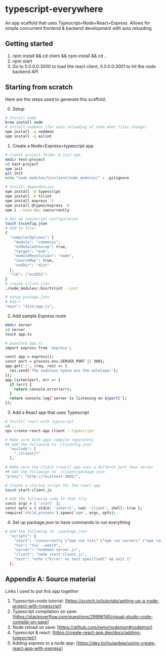 # typescript-everywhere
An app scaffold that uses Typescript+Node+React+Express. Allows for simple concurrent frontend & backend development with auto reloading

## Getting started
1. npm install && cd client && npm install && cd ..
2. npm start
3. Go to 0.0.0.0:3000 to load the react client, 0.0.0.0:3001 to hit the node backend API

## Starting from scratch
Here are the steps used to generate this scaffold:

0. Setup
```bash
# Install node
brew install node 
# Install nodemon (for auto reloading of node when files change)
npm install -g nodemon
npm install -g eslint
```

1. Create a Node+Express+typescript app
```bash
# Create project folder & init npm
mkdir test-project
cd test-project
npm init
git init
echo "node_modules/\\nclient/node_modules/" > .gitignore

# Install dependencies
npm install -D typescript
npm install -D tslint
npm install express -S
npm install @types/express -D
npm i --save-dev concurrently

# Set up typsecript configuration
touch tsconfig.json
# Add to file:
{
  "compilerOptions": {
    "module": "commonjs",
    "esModuleInterop": true,
    "target": "es6",
    "moduleResolution": "node",
    "sourceMap": true,
    "outDir": "dist"
  },
  "lib": ["es2015"]
}
# create tslint.json
./node_modules/.bin/tslint --init

# setup package.json
# Add->
"main": "dist/app.js",
```

2. Add sample Express route
```bash
mkdir server
cd server
touch app.ts

# populate app.ts
import express from 'express';

const app = express();
const port = process.env.SERVER_PORT || 3001;
app.get('/', (req, res) => {
  res.send('The sedulous hyena ate the antelope!');
});
app.listen(port, err => {
  if (err) {
    return console.error(err);
  }
  return console.log(`server is listening on ${port}`);
});
```

3. Add a React app that uses Typescript
```bash 
# Install react with typescript
cd ..
npx create-react-app client --typescript

# Make sure both apps compile separately
## Add the following to ./tsconfig.json
  "exclude": [
    "./client/*"
  ],

# Make sure the client (react) app uses a differnt port than server
## Add the followign to ./client/package.json
"proxy": "http://localhost:3001/",

# Create a startup script for the react app
touch start-client.js

# Add the following code to that file
const args = [ 'start' ];
const opts = { stdio: 'inherit', cwd: 'client', shell: true };
require('child_process').spawn('npm', args, opts);
```

4. Set up package.json to have commands to run everything
```bash
# Add the following to ./package.json
  "scripts": {
    "start": "concurrently \"npm run tsx\" \"npm run server\" \"npm run client\" -k",
    "tsx": "tsc --watch",
    "server": "nodemon server.js",
    "client": "node start-client.js",
    "test": "echo \"Error: no test specified\" && exit 1"
  },
```

## Appendix A: Source material
Links I used to put this app together

1. Typescript+node tutorial: [https://scotch.io/tutorials/setting-up-a-node-project-with-typescript]
2. Typescript compilation on save: [https://stackoverflow.com/questions/29996145/visual-studio-code-compile-on-save]
3. Node reload on save: [https://github.com/remy/nodemon#nodemon]
4. Typescript & react: [https://create-react-app.dev/docs/adding-typescript/]
5. Adding express to a node app: [https://dev.to/loujaybee/using-create-react-app-with-express]